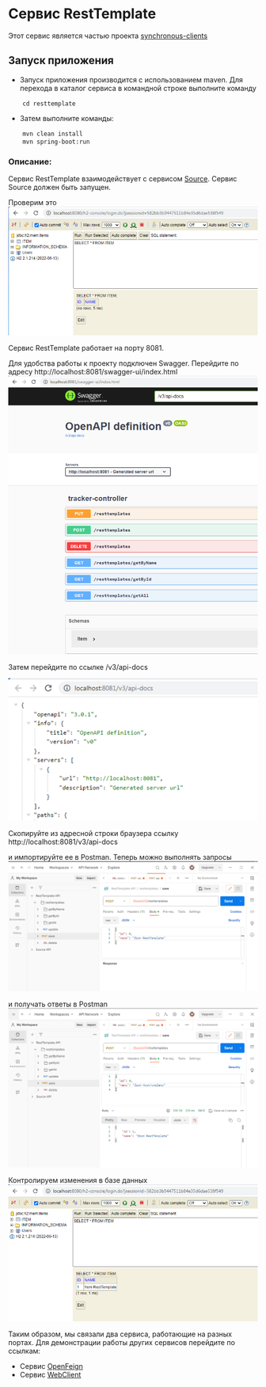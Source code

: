 # Сервис RestTemplate

Этот сервис является частью проекта  [synchronous-clients](../)
## Запуск приложения

- Запуск приложения производится с использованием maven.
  Для перехода в каталог сервиса в командной строке выполните команду
```
    cd resttemplate
```
- Затем выполните команды:
```
    mvn clean install
    mvn spring-boot:run
```
### Описание:

Сервис RestTemplate взаимодействует с сервисом [Source](../source). Сервис Source должен быть запущен.

Проверим это\
![Image of H2 empty Source](images/016.PNG)

Сервис RestTemplate работает на порту 8081.

Для удобства работы к проекту подключен Swagger. Перейдите по адресу http://localhost:8081/swagger-ui/index.html
![Image of Swagger RestTemplate](images/017.PNG)

Затем перейдите по ссылке  /v3/api-docs

![Image of API RestTemplate](images/018.PNG)

Скопируйте из адресной строки браузера ссылку http://localhost:8081/v3/api-docs

и импортируйте ее в Postman. Теперь можно выполнять запросы
![Image of Postman request RestTemplate](images/019.PNG)

и получать ответы в Postman
![Image of Postman response RestTemplate](images/020.PNG)

Контролируем изменения в базе данных
![Image of H2 state Source](images/021.PNG)

Таким образом, мы связали два сервиса, работающие на разных портах. Для демонстрации работы других сервисов перейдите по ссылкам:
- Сервис [OpenFeign](../openfeign) 
- Сервис [WebClient](../webclient) 





